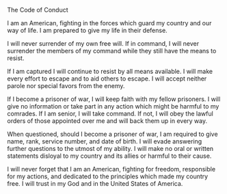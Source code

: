 The Code of Conduct

I am an American, fighting in the forces which guard my country and our way of life. I am prepared to give my life in their defense.

I will never surrender of my own free will. If in command, I will never surrender the members of my command while they still have the means to resist.

If I am captured I will continue to resist by all means available. I will make every effort to escape and to aid others to escape. I will accept neither parole nor special favors from the enemy.

If I become a prisoner of war, I will keep faith with my fellow prisoners. I will give no information or take part in any action which might be harmful to my comrades. If I am senior, I will take command. If not, I will obey the lawful orders of those appointed over me and will back them up in every way.

When questioned, should I become a prisoner of war, I am required to give name, rank, service number, and date of birth. I will evade answering further questions to the utmost of my ability. I will make no oral or written statements disloyal to my country and its allies or harmful to their cause.


I will never forget that I am an American, fighting for freedom, responsible for my actions, and dedicated to the principles which made my country free. I will trust in my God and in the United States of America.
